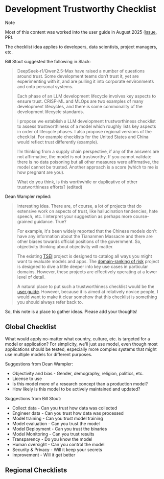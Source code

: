 # Development Trustworthy Checklist

> [!NOTE]
> Most of this content was worked into the user guide in August 2025 ([issue](https://github.com/The-AI-Alliance/trust-safety-user-guide/issues/13), PR).


The checklist idea applies to developers, data scientists, project managers, etc.

Bill Stout suggested the following in Slack:

> DeepSeek-r1/Qwen2.5-Max have raised a number of questions around trust.  Some development teams don’t trust it, yet are experimenting with it, and are pulling it into corporate environments and onto personal systems.
> 
> Each phase of an LLM development lifecycle involves key aspects to ensure trust.  CRISP-ML and MLOps are two examples of many development lifecycles, and there is some commonality of the development lifecycle standards.
> 
> I propose we establish a LLM development trustworthiness checklist to assess trustworthiness of a model which roughly lists key aspects in order of lifecycle phases.  I also propose regional versions of the checklist.  For example checklists for the United States and China would reflect trust differently (example).
> 
> I’m thinking from a supply chain perspective, if any of the answers are not affirmative, the model is not trustworthy.  If you cannot validate there is no data poisoning but all other measures were affirmative, the model cannot be trusted.  Another approach is a score (which to me is how pregnant are you).
> 
> What do you think, is this worthwhile or duplicative of other trustworthiness efforts? (edited) 

Dean Wampler replied:

> Interesting idea. There are, of course, a lot of projects that do extensive work on aspects of trust, like hallucination tendencies, hate speech, etc. I interpret your suggestion as perhaps more course-grained guidance. True? 
> 
> For example, it's been widely reported that the Chinese models don't have any information about the Tiananmen Massacre and there are other biases towards official positions of the government. So, objectivity thinking about objectivity will matter. 
> 
> The existing [TSEI](https://the-ai-alliance.github.io/trust-safety-evals/) project is designed to catalog all ways you might want to evaluate models and apps. The [domain-ranking of risk](https://the-ai-alliance.github.io/ranking-safety-priorities/) project is designed to dive a little deeper into key use cases in particular domains. However, these projects are effectively operating at a lower level of detail.
> 
> A natural place to put such a trustworthiness checklist would be the [user guide](https://the-ai-alliance.github.io/trust-safety-user-guide/). However, because it is aimed at relatively novice people, I would want to make it clear somehow that this checklist is something you should always refer back to.

So, this note is a place to gather ideas. Please add your thoughts!

## Global Checklist

What would apply no-matter what country, culture, etc. is targeted for a model or application? For simplicity, we'll just use model, even though most applications should be tested, especially more complex systems that might use multiple models for different purposes. 

Suggestions from Dean Wampler:

* Objectivity and bias - Gender, demography, religion, politics, etc.
* License to use
* Is this model more of a research concept than a production model?
* How likely is this model to be actively maintained and updated?

Suggestions from Bill Stout:

* Collect data - Can you trust how data was collected
* Engineer data - Can you trust how data was processed
* Model training - Can you trust model training
* Model evaluation - Can you trust the model
* Model Deployment - Can you trust the binaries
* Model Monitoring - Can you trust results
* Transparency - Do you know the model
* Human oversight - Can you control the model
* Security & Privacy - Will it keep your secrets
* Improvement - Will it get better

## Regional Checklists





